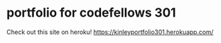 # portfolio for codefellows 301

Check out this site on heroku! https://kinleyportfolio301.herokuapp.com/
